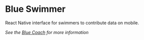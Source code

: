 # Blue Swimmer
React Native interface for swimmers to contribute data on mobile.

*See the [Blue Coach](https://github.com/blakeworsley/blueCoach) for more information*
